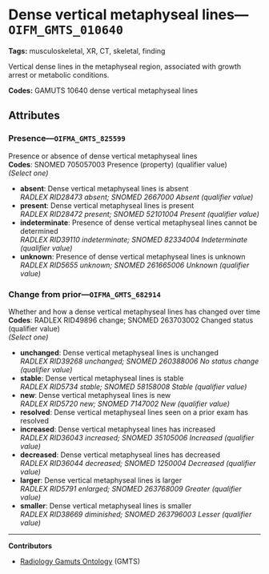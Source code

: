 # Dense vertical metaphyseal lines—`OIFM_GMTS_010640`

**Tags:** musculoskeletal, XR, CT, skeletal, finding

Vertical dense lines in the metaphyseal region, associated with growth arrest or metabolic conditions.

**Codes:** GAMUTS 10640 dense vertical metaphyseal lines

## Attributes

### Presence—`OIFMA_GMTS_825599`

Presence or absence of dense vertical metaphyseal lines  
**Codes**: SNOMED 705057003 Presence (property) (qualifier value)  
*(Select one)*

- **absent**: Dense vertical metaphyseal lines is absent  
_RADLEX RID28473 absent; SNOMED 2667000 Absent (qualifier value)_
- **present**: Dense vertical metaphyseal lines is present  
_RADLEX RID28472 present; SNOMED 52101004 Present (qualifier value)_
- **indeterminate**: Presence of dense vertical metaphyseal lines cannot be determined  
_RADLEX RID39110 indeterminate; SNOMED 82334004 Indeterminate (qualifier value)_
- **unknown**: Presence of dense vertical metaphyseal lines is unknown  
_RADLEX RID5655 unknown; SNOMED 261665006 Unknown (qualifier value)_

### Change from prior—`OIFMA_GMTS_682914`

Whether and how a dense vertical metaphyseal lines has changed over time  
**Codes**: RADLEX RID49896 change; SNOMED 263703002 Changed status (qualifier value)  
*(Select one)*

- **unchanged**: Dense vertical metaphyseal lines is unchanged  
_RADLEX RID39268 unchanged; SNOMED 260388006 No status change (qualifier value)_
- **stable**: Dense vertical metaphyseal lines is stable  
_RADLEX RID5734 stable; SNOMED 58158008 Stable (qualifier value)_
- **new**: Dense vertical metaphyseal lines is new  
_RADLEX RID5720 new; SNOMED 7147002 New (qualifier value)_
- **resolved**: Dense vertical metaphyseal lines seen on a prior exam has resolved  
- **increased**: Dense vertical metaphyseal lines has increased  
_RADLEX RID36043 increased; SNOMED 35105006 Increased (qualifier value)_
- **decreased**: Dense vertical metaphyseal lines has decreased  
_RADLEX RID36044 decreased; SNOMED 1250004 Decreased (qualifier value)_
- **larger**: Dense vertical metaphyseal lines is larger  
_RADLEX RID5791 enlarged; SNOMED 263768009 Greater (qualifier value)_
- **smaller**: Dense vertical metaphyseal lines is smaller  
_RADLEX RID38669 diminished; SNOMED 263796003 Lesser (qualifier value)_

---

**Contributors**

- [Radiology Gamuts Ontology](https://gamuts.net/) (GMTS)